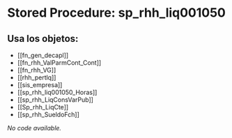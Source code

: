 # Stored Procedure: sp_rhh_liq001050

## Usa los objetos:
- [[fn_gen_decapl]]
- [[fn_rhh_ValParmCont_Cont]]
- [[fn_rhh_VG]]
- [[rhh_pertlq]]
- [[sis_empresa]]
- [[sp_rhh_liq001050_Horas]]
- [[sp_rhh_LiqConsVarPub]]
- [[Sp_rhh_LiqCte]]
- [[sp_rhh_SueldoFch]]

*No code available.*
